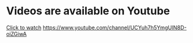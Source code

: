 # Videos are available on Youtube
[Click to watch](https://www.youtube.com/channel/UCYuh7h5YmgUlN8D-oiZGiwA) https://www.youtube.com/channel/UCYuh7h5YmgUlN8D-oiZGiwA
